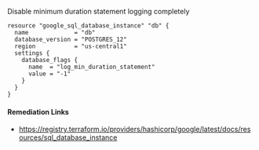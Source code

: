 
Disable minimum duration statement logging completely

```hcl
resource "google_sql_database_instance" "db" {
  name             = "db"
  database_version = "POSTGRES_12"
  region           = "us-central1"
  settings {
    database_flags {
      name  = "log_min_duration_statement"
      value = "-1"
    }
  }
}
```

#### Remediation Links
 - https://registry.terraform.io/providers/hashicorp/google/latest/docs/resources/sql_database_instance
        